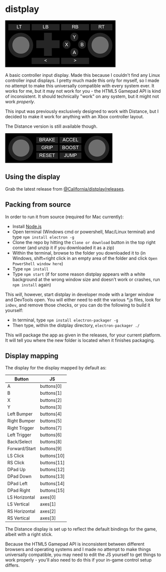 # distplay
![distplay](/img/distplay.png?raw=true)

A basic controller input display. Made this because I couldn't find any Linux controller input displays. I pretty much made this only for myself, so I made no attempt to make this universally compatible with every system ever. It works for me, but it may not work for you - the HTML5 Gamepad API is kind of inconsistent. It should technically "work" on any system, but it might not work *properly*.

This input was previously exclusively designed to work with Distance, but I decided to make it work for anything with an Xbox controller layout.

The Distance version is still available though.

![distplay-distance](/img/distplay-distance.png?raw=true)

## Using the display
Grab the latest release from [@California/distplay/releases](https://github.com/Californ1a/distplay/releases).

## Packing from source
In order to run it from source (required for Mac currently):
- Install [Node.js](https://nodejs.org/)
- Open terminal (Windows cmd or powershell, Mac/Linux terminal) and type `npm install electron -g`
- Clone the repo by hitting the `Clone or download` button in the top right corner (and unzip it if you downloaded it as a zip)
- Within the terminal, browse to the folder you downloaded it to (in Windows, shift+right click in an empty area of the folder and click `Open PowerShell window here`)
- Type `npm install`
- Type `npm start` (if for some reason distplay appears with a white background at the wrong window size and doesn't work or crashes, run `npm install` again)

This *will*, however, start distplay in developer mode with a larger window and DevTools open. You will either need to edit the various \*.js files, look for `inDev`, and remove those checks, or you can do the following to build it yourself:
- In terminal, type `npm install electron-packager -g`
- Then type, within the distplay directory, `electron-packager ./`

This will package the app as given in the releases, for your current platform. It will tell you where the new folder is located when it finishes packaging.

## Display mapping
The display for the display mapped by default as:

| Button           | JS              |
| ---------------- | --------------- |
| A                | buttons[0]      |
| B                | buttons[1]      |
| X                | buttons[2]      |
| Y                | buttons[3]      |
| Left Bumper      | buttons[4]      |
| Right Bumper     | buttons[5]      |
| Right Trigger    | buttons[7]      |
| Left Trigger     | buttons[6]      |
| Back/Select      | buttons[8]      |
| Forward/Start    | buttons[9]      |
| LS Click         | buttons[10]     |
| RS Click         | buttons[11]     |
| DPad Up          | buttons[12]     |
| DPad Down        | buttons[13]     |
| DPad Left        | buttons[14]     |
| DPad Right       | buttons[15]     |
| LS Horizontal    | axes[0]         |
| LS Vertical      | axes[1]         |
| RS Horizontal    | axes[2]         |
| RS Vertical      | axes[3]         |

The Distance display is set up to reflect the default bindings for the game, albeit with a right stick.

Because the HTML5 Gamepad API is inconsistent between different browsers and operating systems and I made no attempt to make things universally compatible, you may need to edit the JS yourself to get things to work properly - you'll also need to do this if your in-game control setup differs.
